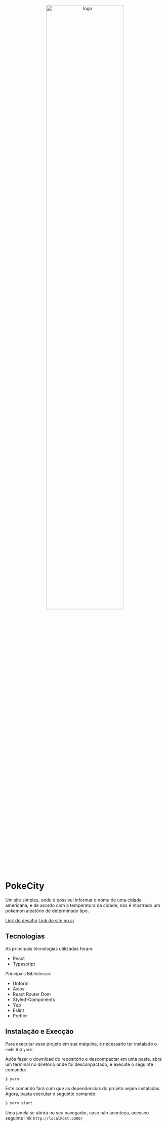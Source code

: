<p align="center">
  <img src="/assets/logo.png" alt="logo" title="logo"  width="70%">
</p>

# PokeCity

Um site simples, onde é possivel informar o nome de uma cidade americana, e de acordo com a temperatura da cidade, nos é mostrado um pokemon aleatório de determinado tipo.

[Link do desafio](https://gitlab.com/enviabybus/weather-pokemon-test/-/tree/master/developer)
[Link do site no ar](https://awesome-bohr-63b7da.netlify.app/)

## Tecnologias

As principais técnologias utilizadas foram:

- React
- Typescript

Principais Bibliotecas:

- Unform
- Axios
- React Router Dom
- Styled-Components
- Yup
- Eslint
- Prettier

## Instalação e Execção

Para executar esse projeto em sua máquina, é necessario ter instalado o `node` e o `yarn`

Após fazer o download do repositório e descompactar em uma pasta, abra um terminal no diretório onde foi desconpactado, e execute o seguinte comando:

```sh
$ yarn
```

Este comando fará com que as dependencias do projeto sejam instaladas.
Agora, basta executar o seguinte comando:

```sh
$ yarn start
```

Uma janela se abrirá no seu navegador, caso não aconteça, acesseo seguinte link `http://localhost:3000/`
